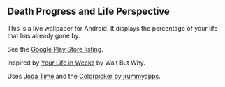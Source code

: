 ## Death Progress and Life Perspective

This is a live wallpaper for Android. It displays the percentage of your life that has already gone by. 

See the [Google Play Store listing](https://play.google.com/store/apps/details?id=com.machinerychorus.lifeprogresswallpaper).

Inspired by [Your Life in Weeks](https://waitbutwhy.com/2014/05/life-weeks.html) by Wait But Why.

Uses [Joda Time](http://www.joda.org/joda-time/) and the [Colorpicker by jrummyapps](https://github.com/jrummyapps/colorpicker).
